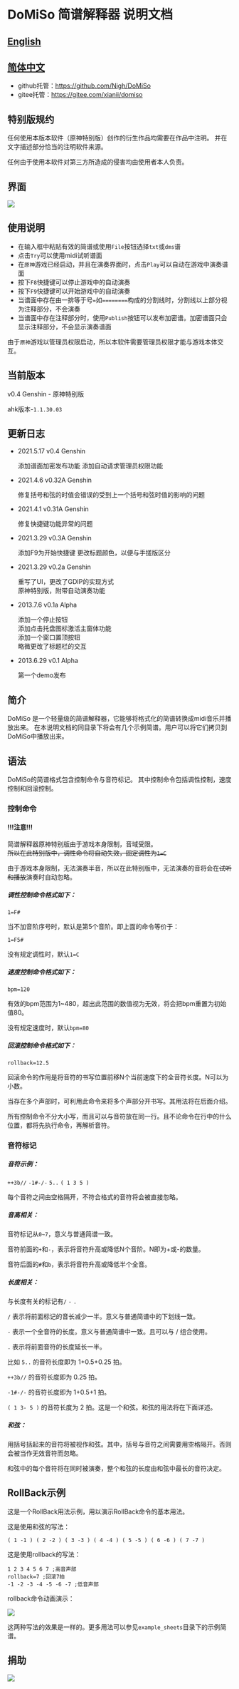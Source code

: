 DoMiSo 简谱解释器 说明文档
==================

## [English](README_en.md)
## [简体中文](README.md)

- github托管：https://github.com/Nigh/DoMiSo
- gitee托管：https://gitee.com/xianii/domiso

特别版规约
------------------
任何使用本版本软件（原神特别版）创作的衍生作品均需要在作品中注明。
并在文字描述部分恰当的注明软件来源。

任何由于使用本软件对第三方所造成的侵害均由使用者本人负责。

## 界面

![](assets/screenshot.png)

使用说明
------------------
- 在输入框中粘贴有效的简谱或使用`File`按钮选择`txt`或`dms`谱
- 点击`Try`可以使用midi试听谱面
- 在`原神`游戏已经启动，并且在演奏界面时，点击`Play`可以自动在游戏中演奏谱面
- 按下`F8`快捷键可以停止游戏中的自动演奏
- 按下`F9`快捷键可以开始游戏中的自动演奏
- 当谱面中存在由一排等于号`=`如`========`构成的分割线时，分割线以上部分视为注释部分，不会演奏
- 当谱面中存在注释部分时，使用`Publish`按钮可以发布加密谱。加密谱面只会显示注释部分，不会显示演奏谱面

由于`原神`游戏以管理员权限启动，所以本软件需要管理员权限才能与游戏本体交互。


当前版本
------------------
v0.4 Genshin - 原神特别版

ahk版本-`1.1.30.03`

更新日志
------------------

- 2021.5.17 v0.4 Genshin

  添加谱面加密发布功能
  添加自动请求管理员权限功能

- 2021.4.6 v0.32A Genshin

  修复括号和弦的时值会错误的受到上一个括号和弦时值的影响的问题

- 2021.4.1 v0.31A Genshin

  修复快捷键功能异常的问题

- 2021.3.29 v0.3A Genshin

  添加F9为开始快捷键
  更改标题颜色，以便与手搓版区分

- 2021.3.29 v0.2a Genshin

  重写了UI，更改了GDIP的实现方式  
  原神特别版，附带自动演奏功能

- 2013.7.6 v0.1a Alpha 

  添加一个停止按钮  
  添加点击托盘图标激活主窗体功能  
  添加一个窗口置顶按钮  
  略微更改了标题栏的交互

- 2013.6.29 v0.1 Alpha

  第一个demo发布

简介
------------------
DoMiSo 是一个轻量级的简谱解释器，它能够将格式化的简谱转换成midi音乐并播放出来。
在本说明文档的同目录下将会有几个示例简谱。用户可以将它们拷贝到DoMiSo中播放出来。

语法
------------------
DoMiSo的简谱格式包含控制命令与音符标记。
其中控制命令包括调性控制，速度控制和回滚控制。

### 控制命令 ###

#### !!!注意!!!
简谱解释器原神特别版由于游戏本身限制，音域受限。  
~~所以在此特别版中，调性命令将自动失效，固定调性为`1=C`~~

由于游戏本身限制，无法演奏半音，所以在此特别版中，无法演奏的音将会在~~试听和播放~~演奏时自动忽略。

##### 调性控制命令格式如下：

`1=F#`

当不加音阶序号时，默认是第5个音阶。即上面的命令等价于：

`1=F5#`

没有规定调性时，默认`1=C`

##### 速度控制命令格式如下：

`bpm=120`

有效的bpm范围为1~480，超出此范围的数值视为无效，将会把bpm重置为初始值80。

没有规定速度时，默认`bpm=80`

##### 回滚控制命令格式如下：

`rollback=12.5`

回滚命令的作用是将音符的书写位置前移N个当前速度下的全音符长度。N可以为小数。

当存在多个声部时，可利用此命令来将多个声部分开书写。其用法将在后面介绍。

所有控制命令不分大小写，而且可以与音符放在同一行。且不论命令在行中的什么位置，都将先执行命令，再解析音符。

### 音符标记 ###

##### 音符示例： #####

`++3b//` `-1#-/-` `5..` `( 1 3 5 )`

每个音符之间由空格隔开，不符合格式的音符将会被直接忽略。

##### 音高相关： #####

音符标记从`0~7`，意义与普通简谱一致。

音符前面的`+`和`-`，表示将音符升高或降低N个音阶。N即为+或-的数量。

音符后面的`#`和`b`，表示将音符升高或降低半个全音。

##### 长度相关： #####

与长度有关的标记有`/` `-` `.`

`/` 表示将前面标记的音长减少一半。意义与普通简谱中的下划线一致。

`-` 表示一个全音符的长度。意义与普通简谱中一致。且可以与 / 组合使用。

`.` 表示将前面音符的长度延长一半。

比如 `5..` 的音符长度即为 1+0.5+0.25 拍。

`++3b//` 的音符长度即为 0.25 拍。

`-1#-/-` 的音符长度即为 1+0.5+1 拍。

`( 1 3- 5 )` 的音符长度为 2 拍。这是一个和弦。和弦的用法将在下面详述。

##### 和弦： #####
用括号括起来的音符将被视作和弦。其中，括号与音符之间需要用空格隔开。否则会被当作无效音符而忽略。

和弦中的每个音符将在同时被演奏，整个和弦的长度由和弦中最长的音符决定。

RollBack示例
------------------
这是一个RollBack用法示例，用以演示RollBack命令的基本用法。

这是使用和弦的写法：

    ( 1 -1 ) ( 2 -2 ) ( 3 -3 ) ( 4 -4 ) ( 5 -5 ) ( 6 -6 ) ( 7 -7 )

这是使用rollback的写法：

    1 2 3 4 5 6 7 ;高音声部
    rollback=7 ;回滚7拍
    -1 -2 -3 -4 -5 -6 -7 ;低音声部

rollback命令动画演示：

![](assets/rollback.gif)

这两种写法的效果是一样的。更多用法可以参见`example_sheets`目录下的示例简谱。

捐助
------------------
![](assets/afdian.webp)
